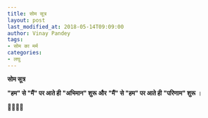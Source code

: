 ```yaml
---
title: सोम सूत्र
layout: post
last_modified_at: 2018-05-14T09:09:00
author: Vinay Pandey
tags:
- सोम का मर्म
categories:
- लघु
---
```

**सोम सूत्र**

**"हम" से "मैं" पर आते ही**
**"अभिमान" शुरू** 
**और**
 **"मैं" से "हम" पर आते ही**
**"परिणाम" शुरू** ।

🙏🌷🌷🙏


